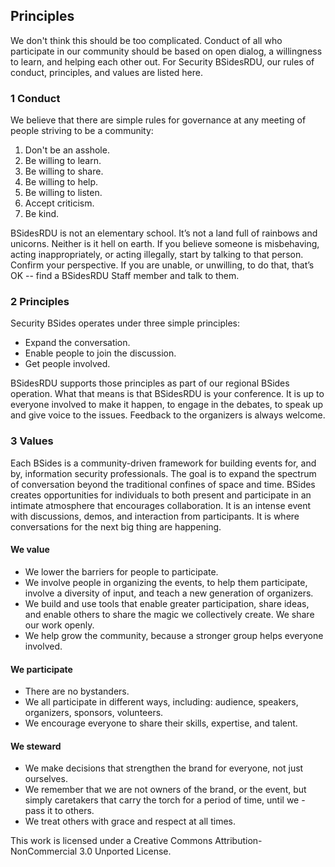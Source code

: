 ## Principles

We don't think this should be too complicated. Conduct of all who participate in our community should be based on open dialog, a willingness to learn, and helping each other out. For Security BSidesRDU, our rules of conduct, principles, and values are listed here.

<h3 class="data"><data>1</data> Conduct</h3>

We believe that there are simple rules for governance at any meeting of people striving to be a community:

1. Don't be an asshole.
1. Be willing to learn.
1. Be willing to share.
1. Be willing to help.
1. Be willing to listen.
1. Accept criticism.
1. Be kind.
  
BSidesRDU is not an elementary school. It’s not a land full of rainbows and unicorns. Neither is it hell on earth. If you believe someone is misbehaving, acting inappropriately, or acting illegally, start by talking to that person. Confirm your perspective. If you are unable, or unwilling, to do that, that’s OK -- find a BSidesRDU Staff member and talk to them.

<h3 class="data"><data>2</data> Principles</h3>

Security BSides operates under three simple principles:

- Expand the conversation.
- Enable people to join the discussion.
- Get people involved.

BSidesRDU supports those principles as part of our regional BSides operation. What that means is that BSidesRDU is your conference. It is up to everyone involved to make it happen, to engage in the debates, to speak up and give voice to the issues. Feedback to the organizers is always welcome.

<h3 class="data"><data>3</data> Values</h3>

Each BSides is a community-driven framework for building events for, and by, information security professionals. The goal is to expand the spectrum of conversation beyond the traditional confines of space and time. BSides creates opportunities for individuals to both present and participate in an intimate atmosphere that encourages collaboration. It is an intense event with discussions, demos, and interaction from participants. It is where conversations for the next big thing are happening.

#### We value

- We lower the barriers for people to participate.
- We involve people in organizing the events, to help them participate, involve a diversity of input, and teach a new generation of organizers.
- We build and use tools that enable greater participation, share ideas, and enable others to share the magic we collectively create. We share our work openly.
- We help grow the community, because a stronger group helps everyone involved.

#### We participate

- There are no bystanders.
- We all participate in different ways, including: audience, speakers, organizers, sponsors, volunteers.
- We encourage everyone to share their skills, expertise, and talent.

#### We steward

- We make decisions that strengthen the brand for everyone, not just ourselves.
- We remember that we are not owners of the brand, or the event, but simply caretakers that carry the torch for a period of time, until we - pass it to others.
- We treat others with grace and respect at all times.

This work is licensed under a Creative Commons Attribution-NonCommercial 3.0 Unported License.
